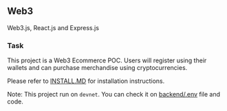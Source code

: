## Web3

Web3.js, React.js and Express.js

### Task
This project is a Web3 Ecommerce POC. Users will register using their wallets and can purchase merchandise using cryptocurrencies.


Please refer to [INSTALL.MD](018_Web3/INSTALL.MD) for installation instructions.

Note: This project run on `devnet`. You can check it on [backend/.env](018_Web3/backend/.env) file and code.

